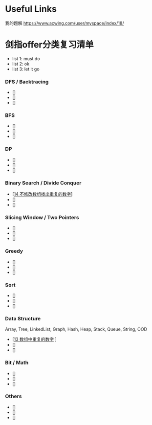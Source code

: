
# Useful Links

我的题解 https://www.acwing.com/user/myspace/index/18/




# 剑指offer分类复习清单

- list 1: must do
- list 2: ok 
- list 3: let it go

### DFS / Backtracing 

- [] 
- []
- []


### BFS

- [] 
- []
- []


### DP

- [] 
- []
- []


### Binary Search / Divide Conquer

- [[14 不修改数组找出重复的数字](14.md)] 
- []
- []

### Slicing Window / Two Pointers

- [] 
- []
- []


### Greedy

- [] 
- []
- []


### Sort

- [] 
- []
- []



### Data Structure

Array, Tree, LinkedList, Graph, Hash, Heap, Stack, Queue, String, OOD

- [[13 数组中重复的数字](13.md) ]
- []
- []


### Bit / Math

- [] 
- []
- []

### Others

- []
- []
- []




